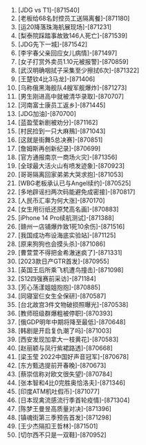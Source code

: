 
1. [JDG vs T1]-[871540]
1. [老板给68名封控员工送隔离餐]-[871180]
1. [运20降落珠海航展现场]-[871231]
1. [梨泰院踩踏事故致146人死亡]-[871539]
1. [JDG先下一城]-[871542]
1. [李宇春父亲回应女儿病情]-[871497]
1. [女子打赏外卖员1.10元被报警]-[870859]
1. [武汉明确咽拭子采集至少擦拭6次]-[871322]
1. [王楚钦4比3马龙]-[871406]
1. [乌称俄黑海舰队4艘军舰爆炸]-[871273]
1. [男生刚进高中就被清华录取]-[870707]
1. [河南富士康员工返乡]-[871445]
1. [JDG加油]-[870700]
1. [蓝盈莹新剧被劝分]-[871162]
1. [村民捡到一只大麻鳽]-[871043]
1. [这就是街舞5总决赛]-[870851]
1. [詹姆斯再创新纪录]-[870699]
1. [官方通报南京一商场火灾]-[871356]
1. [全球最大活火山有喷发迹象]-[870923]
1. [哥哥隔离回家弟弟大哭求抱]-[871053]
1. [WBG老板承认已与Angel续约]-[870525]
1. [多地辟谣扫两次码能避免成密接]-[870817]
1. [人民币汇率为何大涨]-[870170]
1. [女生用衍纸还原梵高名画]-[870883]
1. [iPhone 14 Pro续航测试]-[871388]
1. [赣州一店铺爆炸致1死10余伤]-[871516]
1. [我国成功布设海底实验站]-[871125]
1. [原来狗狗也会摸头杀]-[871086]
1. [曹萱萱不得把金希澈迷疯了]-[871331]
1. [2023款日产GTR首发]-[870955]
1. [英国王后所乘飞机遭鸟撞击]-[871098]
1. [S12四强赛前采访]-[871184]
1. [芳心荡漾姐姐抱抱]-[870885]
1. [同寝室仨女生全保研]-[870587]
1. [台北故宫3件文物破损照曝光]-[870538]
1. [教师班级群爆粗被停职]-[870393]
1. [俄GDP明年中期将降至最低]-[870648]
1. [韩剧是开启复仇潮了吗]-[871003]
1. [西安发现加拿大一枝黄花]-[870583]
1. [赵丽颖与凤行紫裙路透]-[870668]
1. [梁玉莹 2022中国好声音冠军]-[870678]
1. [东方甄选提前开春晚]-[870673]
1. [蔡崇信称对欧文很失望]-[870784]
1. [张本智和4比0完胜奥恰洛夫]-[871346]
1. [印度ATM机吐假币]-[871077]
1. [日本现禽流感流行季首轮疫情]-[871304]
1. [陈梦王曼昱高质量对决]-[871396]
1. [镇魂街第三季预告首发]-[871298]
1. [王少杰隔扣王哲林]-[871501]
1. [切尔西不只是一双鞋]-[870952]